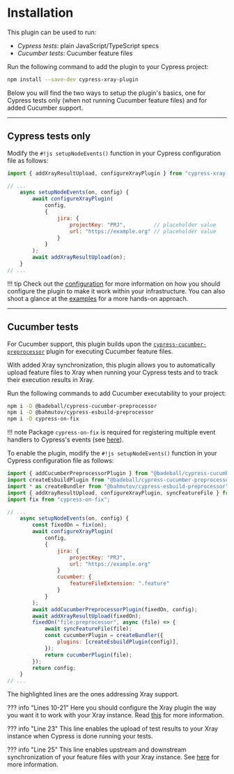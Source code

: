 # Installation

This plugin can be used to run:

- _Cypress tests_: plain JavaScript/TypeScript specs
- _Cucumber tests_: Cucumber feature files

Run the following command to add the plugin to your Cypress project:

```sh
npm install --save-dev cypress-xray-plugin
```

Below you will find the two ways to setup the plugin's basics, one for Cypress tests only (when not running Cucumber feature files) and for added Cucumber support.

<hr/>

## Cypress tests only

Modify the `#!js setupNodeEvents()` function in your Cypress configuration file as follows:

```js
import { addXrayResultUpload, configureXrayPlugin } from "cypress-xray-plugin";

// ...
    async setupNodeEvents(on, config) {
        await configureXrayPlugin(
            config,
            {
                jira: {
                    projectKey: "PRJ",         // placeholder value
                    url: "https://example.org" // placeholder value
                }
            }
        );
        await addXrayResultUpload(on);
    }
// ...
```

!!! tip
    Check out the [configuration](../configuration/introduction.md) for more information on how you should configure the plugin to make it work within your infrastructure.
    You can also shoot a glance at the [examples](../guides/uploadTestResults.md#how-it-works) for a more hands-on approach.

<hr/>

## Cucumber tests

For Cucumber support, this plugin builds upon the [`cypress-cucumber-preprocessor`](https://github.com/badeball/cypress-cucumber-preprocessor) plugin for executing Cucumber feature files.

With added Xray synchronization, this plugin allows you to automatically upload feature files to Xray when running your Cypress tests and to track their execution results in Xray.

Run the following commands to add Cucumber executability to your project:

```sh
npm i -D @badeball/cypress-cucumber-preprocessor
npm i -D @bahmutov/cypress-esbuild-preprocessor
npm i -D cypress-on-fix
```

!!! note
    Package `cypress-on-fix` is required for registering multiple event handlers to Cypress's events (see [here](https://github.com/badeball/cypress-cucumber-preprocessor/blob/master/docs/event-handlers.md)).

To enable the plugin, modify the `#!js setupNodeEvents()` function in your Cypress configuration file as follows:

```js hl_lines="10-21 23 25"
import { addCucumberPreprocessorPlugin } from "@badeball/cypress-cucumber-preprocessor";
import createEsbuildPlugin from "@badeball/cypress-cucumber-preprocessor/esbuild";
import * as createBundler from "@bahmutov/cypress-esbuild-preprocessor";
import { addXrayResultUpload, configureXrayPlugin, syncFeatureFile } from "cypress-xray-plugin";
import fix from "cypress-on-fix";

// ...
    async setupNodeEvents(on, config) {
        const fixedOn = fix(on);
        await configureXrayPlugin(
            config,
            {
                jira: {
                    projectKey: "PRJ",
                    url: "https://example.org"
                }
                cucumber: {
                    featureFileExtension: ".feature"
                }
            }
        );
        await addCucumberPreprocessorPlugin(fixedOn, config);
        await addXrayResultUpload(fixedOn);
        fixedOn("file:preprocessor", async (file) => {
            await syncFeatureFile(file);
            const cucumberPlugin = createBundler({
                plugins: [createEsbuildPlugin(config)],
            });
            return cucumberPlugin(file);
        });
        return config;
    }
// ...
```

The highlighted lines are the ones addressing Xray support.

??? info "Lines 10-21"
    Here you should configure the Xray plugin the way you want it to work with your Xray instance.
    Read [this](../configuration/introduction.md) for more information.

??? info "Line 23"
    This line enables the upload of test results to your Xray instance when Cypress is done running your tests.

??? info "Line 25"
    This line enables upstream and downstream synchronization of your feature files with your Xray instance.
    See [here](../guides/featureFileSynchronization.md) for more information.
